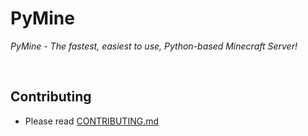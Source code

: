 # PyMine
*PyMine - The fastest, easiest to use, Python-based Minecraft Server!*

<br>

## Contributing
* Please read [CONTRIBUTING.md](https://github.com/py-mine/PyMine/blob/main/CONTRIBUTING.md)
